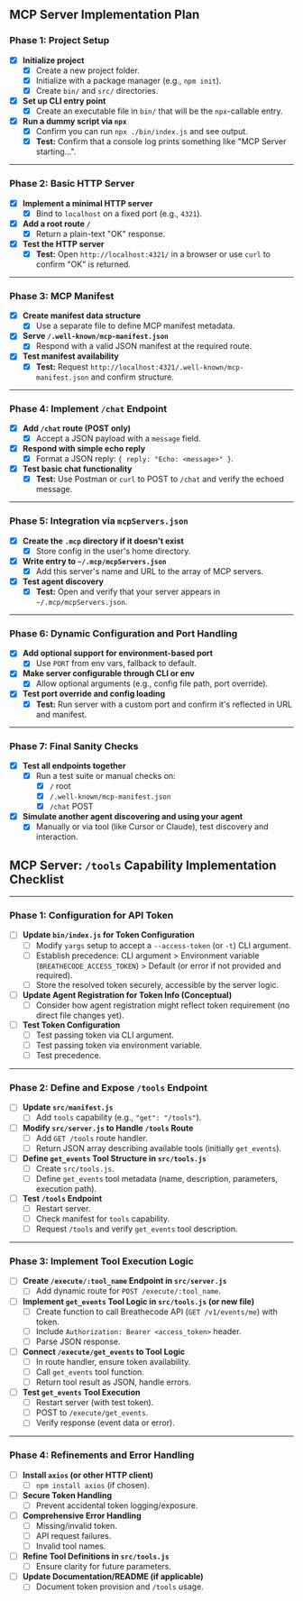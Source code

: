 ## MCP Server Implementation Plan

### Phase 1: Project Setup

- [x] **Initialize project**
    - [x] Create a new project folder.
    - [x] Initialize with a package manager (e.g., `npm init`).
    - [x] Create `bin/` and `src/` directories.
- [x] **Set up CLI entry point**
    - [x] Create an executable file in `bin/` that will be the `npx`-callable entry.
- [x] **Run a dummy script via `npx`**
    - [x] Confirm you can run `npx ./bin/index.js` and see output.
    - [x] **Test:** Confirm that a console log prints something like "MCP Server starting…".

---

### Phase 2: Basic HTTP Server

- [x] **Implement a minimal HTTP server**
    - [x] Bind to `localhost` on a fixed port (e.g., `4321`).
- [x] **Add a root route `/`**
    - [x] Return a plain-text "OK" response.
- [x] **Test the HTTP server**
    - [x] **Test:** Open `http://localhost:4321/` in a browser or use `curl` to confirm "OK" is returned.

---

### Phase 3: MCP Manifest

- [x] **Create manifest data structure**
    - [x] Use a separate file to define MCP manifest metadata.
- [x] **Serve `/.well-known/mcp-manifest.json`**
    - [x] Respond with a valid JSON manifest at the required route.
- [x] **Test manifest availability**
    - [x] **Test:** Request `http://localhost:4321/.well-known/mcp-manifest.json` and confirm structure.

---

### Phase 4: Implement `/chat` Endpoint

- [x] **Add `/chat` route (POST only)**
    - [x] Accept a JSON payload with a `message` field.
- [x] **Respond with simple echo reply**
    - [x] Format a JSON reply: `{ reply: "Echo: <message>" }`.
- [x] **Test basic chat functionality**
    - [x] **Test:** Use Postman or `curl` to POST to `/chat` and verify the echoed message.

---

### Phase 5: Integration via `mcpServers.json`

- [x] **Create the `.mcp` directory if it doesn't exist**
    - [x] Store config in the user's home directory.
- [x] **Write entry to `~/.mcp/mcpServers.json`**
    - [x] Add this server's name and URL to the array of MCP servers.
- [x] **Test agent discovery**
    - [x] **Test:** Open and verify that your server appears in `~/.mcp/mcpServers.json`.

---

### Phase 6: Dynamic Configuration and Port Handling

- [x] **Add optional support for environment-based port**
    - [x] Use `PORT` from env vars, fallback to default.
- [x] **Make server configurable through CLI or env**
    - [x] Allow optional arguments (e.g., config file path, port override).
- [x] **Test port override and config loading**
    - [x] **Test:** Run server with a custom port and confirm it's reflected in URL and manifest.

---

### Phase 7: Final Sanity Checks

- [x] **Test all endpoints together**
    - [x] Run a test suite or manual checks on:
        - [x] `/` root
        - [x] `/.well-known/mcp-manifest.json`
        - [x] `/chat` POST
- [x] **Simulate another agent discovering and using your agent**
    - [x] Manually or via tool (like Cursor or Claude), test discovery and interaction.

## MCP Server: `/tools` Capability Implementation Checklist

---

### Phase 1: Configuration for API Token

- [ ] **Update `bin/index.js` for Token Configuration**
    - [ ] Modify `yargs` setup to accept a `--access-token` (or `-t`) CLI argument.
    - [ ] Establish precedence: CLI argument > Environment variable (`BREATHECODE_ACCESS_TOKEN`) > Default (or error if not provided and required).
    - [ ] Store the resolved token securely, accessible by the server logic.
- [ ] **Update Agent Registration for Token Info (Conceptual)**
    - [ ] Consider how agent registration might reflect token requirement (no direct file changes yet).
- [ ] **Test Token Configuration**
    - [ ] Test passing token via CLI argument.
    - [ ] Test passing token via environment variable.
    - [ ] Test precedence.

---

### Phase 2: Define and Expose `/tools` Endpoint

- [ ] **Update `src/manifest.js`**
    - [ ] Add `tools` capability (e.g., `"get": "/tools"`).
- [ ] **Modify `src/server.js` to Handle `/tools` Route**
    - [ ] Add `GET /tools` route handler.
    - [ ] Return JSON array describing available tools (initially `get_events`).
- [ ] **Define `get_events` Tool Structure in `src/tools.js`**
    - [ ] Create `src/tools.js`.
    - [ ] Define `get_events` tool metadata (name, description, parameters, execution path).
- [ ] **Test `/tools` Endpoint**
    - [ ] Restart server.
    - [ ] Check manifest for `tools` capability.
    - [ ] Request `/tools` and verify `get_events` tool description.

---

### Phase 3: Implement Tool Execution Logic

- [ ] **Create `/execute/:tool_name` Endpoint in `src/server.js`**
    - [ ] Add dynamic route for `POST /execute/:tool_name`.
- [ ] **Implement `get_events` Tool Logic in `src/tools.js` (or new file)**
    - [ ] Create function to call Breathecode API (`GET /v1/events/me`) with token.
    - [ ] Include `Authorization: Bearer <access_token>` header.
    - [ ] Parse JSON response.
- [ ] **Connect `/execute/get_events` to Tool Logic**
    - [ ] In route handler, ensure token availability.
    - [ ] Call `get_events` tool function.
    - [ ] Return tool result as JSON, handle errors.
- [ ] **Test `get_events` Tool Execution**
    - [ ] Restart server (with test token).
    - [ ] POST to `/execute/get_events`.
    - [ ] Verify response (event data or error).

---

### Phase 4: Refinements and Error Handling

- [ ] **Install `axios` (or other HTTP client)**
    - [ ] `npm install axios` (if chosen).
- [ ] **Secure Token Handling**
    - [ ] Prevent accidental token logging/exposure.
- [ ] **Comprehensive Error Handling**
    - [ ] Missing/invalid token.
    - [ ] API request failures.
    - [ ] Invalid tool names.
- [ ] **Refine Tool Definitions in `src/tools.js`**
    - [ ] Ensure clarity for future parameters.
- [ ] **Update Documentation/README (if applicable)**
    - [ ] Document token provision and `/tools` usage. 